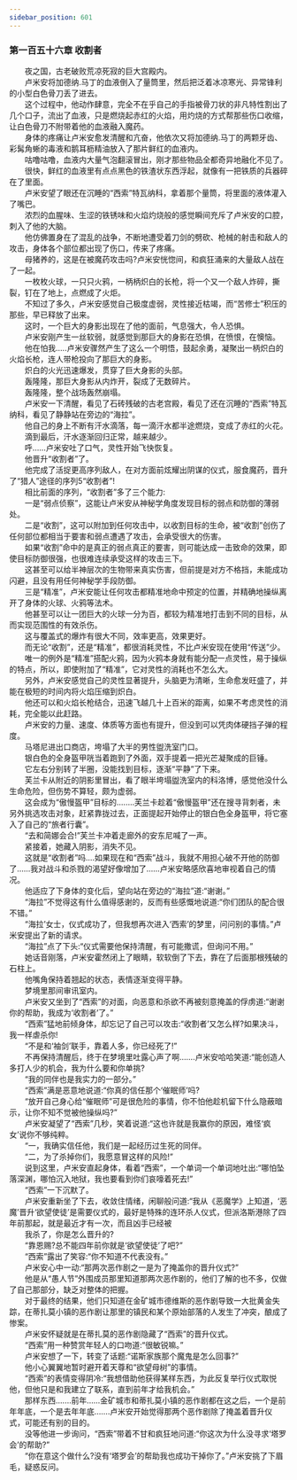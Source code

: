 ```yaml
---
sidebar_position: 601
---
```

### 第一百五十六章 收割者  


　　夜之国，古老破败荒凉死寂的巨大宫殿内。  
　　卢米安将加德纳.马丁的血液倒入了量筒里，然后把泛着冰凉寒光、异常锋利的小型白色骨刀丢了进去。  
　　这个过程中，他动作肆意，完全不在乎自己的手指被骨刀状的非凡特性割出了几个口子，流出了血液，只是燃烧起赤红的火焰，用灼烧的方式帮那些伤口收缩，让白色骨刀不附带着他的血液融入魔药。  
　　身体的疼痛让卢米安愈发清醒和亢奋，他依次又将加德纳.马丁的两颗牙齿、彩髯角蜥的毒液和鹅耳枥精油放入了那片鲜红的血液内。  
　　咕噜咕噜，血液内大量气泡翻滚冒出，刚才那些物品全都奇异地融化不见了。  
　　很快，鲜红的血液里有点点黑色的铁渣状东西浮起，就像有一把铁质的兵器碎在了里面。  
　　卢米安望了眼还在沉睡的“西索”特瓦纳科，拿着那个量筒，将里面的液体灌入了嘴巴。  
　　浓烈的血腥味、生涩的铁锈味和火焰灼烧般的感觉瞬间充斥了卢米安的口腔，刺入了他的大脑。  
　　他仿佛置身在了混乱的战争，不断地遭受着刀剑的劈砍、枪械的射击和敌人的攻击，身体各个部位都出现了伤口，传来了疼痛。  
　　母猪养的，这是在被魔药攻击吗?卢米安恍惚间，和疯狂涌来的大量敌人战在了一起。  
　　一枚枚火球，一只只火鸦，一柄柄炽白的长枪，将一个又一个敌人炸碎，撕裂，钉在了地上，点燃成了火炬。  
　　不知过了多久，卢米安感觉自己极度虚弱，灵性接近枯竭，而“苦修士”积压的那些，早已释放了出来。  
　　这时，一个巨大的身影出现在了他的面前，气息强大，令人恐惧。  
　　卢米安刚产生一丝软弱，就感觉到那巨大的身影在恐惧，在愤恨，在懊恼。  
　　他在怕我…..卢米安骤然产生了这么一个明悟，鼓起余勇，凝聚出一柄炽白的火焰长枪，连人带枪投向了那巨大的身影。  
　　炽白的火光迅速爆发，贯穿了巨大身影的头部。  
　　轰隆隆，那巨大身影从内炸开，裂成了无数碎片。  
　　轰隆隆，整个战场轰然崩塌。  
　　卢米安一下清醒，看见了石砖残破的古老宫殿，看见了还在沉睡的“西索”特瓦纳科，看见了静静站在旁边的“海拉”。  
　　他自己的身上不断有汗水滴落，每一滴汗水都半途燃烧，变成了赤红的火花。  
　　滴到最后，汗水逐渐回归正常，越来越少。  
　　呼……卢米安吐了口气，灵性开始飞快恢复。  
　　他晋升“收割者”了。  
　　他完成了活捉更高序列敌人，在对方面前炫耀出阴谋的仪式，服食魔药，晋升了“猎人”途径的序列5“收割者”!  
　　相比前面的序列，“收割者”多了三个能力:  
　　一是“弱点侦察”，这能让卢米安从神秘学角度发现目标的弱点和防御的薄弱处。  
　　二是“收割”，这可以附加到任何攻击中，以收割目标的生命，被“收割”创伤了任何部位都相当于要害和弱点遭遇了攻击，会承受很大的伤害。  
　　如果“收割”命中的是真正的弱点真正的要害，则可能达成一击致命的效果，即使目标防御很强，也很难连续承受这样的攻击三下。  
　　这甚至可以给半神层次的生物带来真实伤害，但前提是对方不格挡，未能成功闪避，且没有用任何神秘学手段防御。  
　　三是“精准”，卢米安能让任何攻击都精准地命中预定的位置，并精确地操纵离开了身体的火球、火鸦等法术。  
　　他甚至可以让一团巨大的火球一分为百，都较为精准地打击到不同的目标，从而实现范围性的有效杀伤。  
　　这与覆盖式的爆炸有很大不同，效率更高，效果更好。  
　　而无论“收割”，还是“精准”，都很消耗灵性，不比卢米安现在使用“传送”少。  
　　唯一的例外是“精准”搭配火鸦，因为火鸦本身就有能分配一点灵性，易于操纵的特点，所以，即使附加了“精准”，它对灵性的消耗也不怎么大。  
　　另外，卢米安感觉自己的灵性显著提升，头脑更为清晰，生命愈发旺盛了，并能在极短的时间内将火焰压缩到炽白。  
　　他还可以和火焰长枪结合，迅速飞越几十上百米的距离，如果不考虑灵性的消耗，完全能以此赶路。  
　　卢米安的力量、速度、体质等方面也有提升，但没到可以凭肉体硬挡子弹的程度。  
　　马塔尼进出口商店，垮塌了大半的男性盥洗室门口。  
　　银白色的全身盔甲咣当着跑到了外面，双手提着一把光芒凝聚成的巨锤。  
　　它左右分别转了半圈，没能找到目标，逐渐“平静”了下来。  
　　芙兰卡从附近的阴影里冒出，看了眼半垮塌盥洗室内的科洛博，感觉他没什么生命危险，但伤势不算轻，颇为虚弱。  
　　这会成为“傲慢盔甲”目标的.…….芙兰卡趁着“傲慢盔甲”还在搜寻背刺者，未另外挑选攻击对象，赶紧靠拢过去，正面提起开始停止的银白色全身盔甲，将它塞入了自己的“旅者行囊”。  
　　“去和简娜会合!”芙兰卡冲着走廊外的安东尼喊了一声。  
　　紧接着，她藏入阴影，消失不见。  
　　这就是“收割者”吗.…如果现在和“西索”战斗，我就不用担心破不开他的防御了……我对战斗和杀戮的渴望好像增加了……卢米安略感欣喜地审视着自己的情况。  
　　他适应了下身体的变化后，望向站在旁边的“海拉”道:“谢谢。”  
　　“海拉”不觉得这有什么值得感谢的，反而有些感慨地说道:“你们团队的配合很不错。”  
　　“海拉’女士，仪式成功了，但我想再次进入‘西索’的梦里，问问别的事情。”卢米安提出了新的请求。  
　　“海拉”点了下头:“仪式需要他保持清醒，有可能撒谎，但询问不用。”  
　　她话音刚落，卢米安霍然闭上了眼睛，软软倒了下去，靠在了后面那根残破的石柱上。  
　　他嘴角保持着翘起的状态，表情逐渐变得平静。  
　　梦境里那间审讯室内。  
　　卢米安又坐到了“西索”的对面，向恶意和杀欲不再被刻意掩盖的俘虏道:“谢谢你的帮助，我成为‘收割者’了。”  
　　“西索”猛地前倾身体，却忘记了自己可以攻击:“收割者’又怎么样?如果决斗，我一样虐杀你!  
　　“不是和‘袖剑’联手，靠着人多，你已经死了!”  
　　不再保持清醒后，终于在梦境里吐露心声了啊…….卢米安哈哈笑道:“能创造人多打人少的机会，我为什么要和你单挑?  
　　“我的同伴也是我实力的一部分。”  
　　“西索”满是恶意地说道:“你真的信任那个‘催眠师’吗?  
　　“放开自己身心给“催眠师”可是很危险的事情，你不怕他趁机留下什么隐蔽暗示，让你不知不觉被他操纵吗?”  
　　卢米安凝望了“西索”几秒，笑着说道:“这也许就是我赢你的原因，难怪‘疯女’说你不够纯粹。  
　　“一，我确实信任他，我们是一起经历过生死的同伴。  
　　“二，为了杀掉你们，我愿意冒这样的风险!”  
　　说到这里，卢米安直起身体，看着“西索”，一个单词一个单词地吐出:“哪怕坠落深渊，哪怕沉入地狱，我也要看到你们哀嚎着死去!”  
　　“西索”一下沉默了。  
　　卢米安重新坐了下去，收敛住情绪，闲聊般问道:“我从《恶魔学》上知道，‘恶魔’晋升‘欲望使徒’是需要仪式的，最好是特殊的连环杀人仪式，但派洛斯港除了四年前那起，就是最近才有一次，而且凶手已经被  
　　我杀了，你是怎么晋升的?  
　　“靠恩赐?总不能四年前你就是‘欲望使徒’了吧?”  
　　“西索”露出了笑容:“你不知道不代表没有。”  
　　卢米安心中一动:“那两次恶作剧之一是为了掩盖你的晋升仪式?”  
　　他是从“愚人节”外围成员那里知道那两次恶作剧的，他们了解的也不多，仅做了自己那部分，缺乏对整体的把握。  
　　对于最终的结果，他们只知道在金矿城市德维斯的恶作剧导致一大批黄金失踪，在蒂扎莫小镇的恶作剧让那里的镇民和某个原始部落的人发生了冲突，酿成了惨案。  
　　卢米安怀疑就是在蒂扎莫的恶作剧隐藏了“西索”的晋升仪式。  
　　“西索”用一种赞赏年轻人的口吻道:“很敏锐嘛。”  
　　卢米安想了一下，转变了话题:“诺斯家族那个魔鬼是怎么回事?”  
　　他小心翼翼地暂时避开着天尊和“欲望母树”的事情。  
　　“西索”的表情变得阴冷:“我想借助他获得某样东西，为此反复举行仪式取悦他，但他只是和我建立了联系，直到前年才给我机会。”  
　　那样东西....…前年……金矿城市和蒂扎莫小镇的恶作剧都在这之后，一个是前年年底，一个是去年年底…….卢米安开始觉得那两个恶作剧除了掩盖着晋升仪式，可能还有别的目的。  
　　没等他进一步询问，“西索”带着不甘和疯狂地问道:“你这次为什么没寻求‘塔罗会’的帮助?”  
　　“你在意这个做什么?没有‘塔罗会’的帮助我也成功干掉你了。”卢米安挑了下眉毛，疑惑反问。  
